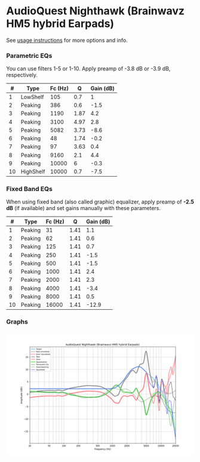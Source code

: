 # AudioQuest Nighthawk (Brainwavz HM5 hybrid Earpads)
See [usage instructions](https://github.com/jaakkopasanen/AutoEq#usage) for more options and info.

### Parametric EQs
You can use filters 1-5 or 1-10. Apply preamp of -3.8 dB or -3.9 dB, respectively.

|   # | Type      |   Fc (Hz) |    Q |   Gain (dB) |
|-----|-----------|-----------|------|-------------|
|   1 | LowShelf  |       105 | 0.7  |         1   |
|   2 | Peaking   |       386 | 0.6  |        -1.5 |
|   3 | Peaking   |      1190 | 1.87 |         4.2 |
|   4 | Peaking   |      3100 | 4.97 |         2.8 |
|   5 | Peaking   |      5082 | 3.73 |        -8.6 |
|   6 | Peaking   |        48 | 1.74 |        -0.2 |
|   7 | Peaking   |        97 | 3.63 |         0.4 |
|   8 | Peaking   |      9160 | 2.1  |         4.4 |
|   9 | Peaking   |     10000 | 6    |        -0.3 |
|  10 | HighShelf |     10000 | 0.7  |        -7.5 |

### Fixed Band EQs
When using fixed band (also called graphic) equalizer, apply preamp of **-2.5 dB** (if available) and set gains manually with these parameters.

|   # | Type    |   Fc (Hz) |    Q |   Gain (dB) |
|-----|---------|-----------|------|-------------|
|   1 | Peaking |        31 | 1.41 |         1.1 |
|   2 | Peaking |        62 | 1.41 |         0.6 |
|   3 | Peaking |       125 | 1.41 |         0.7 |
|   4 | Peaking |       250 | 1.41 |        -1.5 |
|   5 | Peaking |       500 | 1.41 |        -1.5 |
|   6 | Peaking |      1000 | 1.41 |         2.4 |
|   7 | Peaking |      2000 | 1.41 |         2.3 |
|   8 | Peaking |      4000 | 1.41 |        -3.4 |
|   9 | Peaking |      8000 | 1.41 |         0.5 |
|  10 | Peaking |     16000 | 1.41 |       -12.9 |

### Graphs
![](./AudioQuest%20Nighthawk%20(Brainwavz%20HM5%20hybrid%20Earpads).png)
